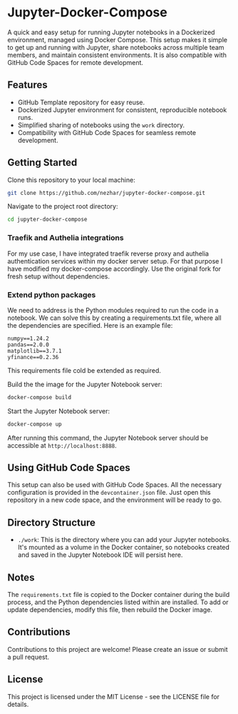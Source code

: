 # Jupyter-Docker-Compose

A quick and easy setup for running Jupyter notebooks in a Dockerized environment, managed using Docker Compose. This setup makes it simple to get up and running with Jupyter, share notebooks across multiple team members, and maintain consistent environments. It is also compatible with GitHub Code Spaces for remote development.

## Features

- GitHub Template repository for easy reuse.
- Dockerized Jupyter environment for consistent, reproducible notebook runs.
- Simplified sharing of notebooks using the `work` directory.
- Compatibility with GitHub Code Spaces for seamless remote development.

## Getting Started

Clone this repository to your local machine:

```bash
git clone https://github.com/nezhar/jupyter-docker-compose.git
```

Navigate to the project root directory:

```bash
cd jupyter-docker-compose
```

### Traefik and Authelia integrations
For my use case, I have integrated traefik reverse proxy and authelia authentication services within my docker server setup.
For that purpose I have modified my docker-compose accordingly. Use the original fork for fresh setup without dependencies.


### Extend python packages
We need to address is the Python modules required to run the code in a notebook. We can solve this by creating a requirements.txt file, where all the dependencies are specified. Here is an example file:

```
numpy==1.24.2
pandas==2.0.0
matplotlib==3.7.1
yfinance==0.2.36
```
This requirements file cold be extended as required.


Build the the image for the Jupyter Notebook server:

```bash
docker-compose build
```

Start the Jupyter Notebook server:

```bash
docker-compose up
```

After running this command, the Jupyter Notebook server should be accessible at `http://localhost:8888`.

## Using GitHub Code Spaces

This setup can also be used with GitHub Code Spaces. All the necessary configuration is provided in the `devcontainer.json` file. Just open this repository in a new code space, and the environment will be ready to go.

## Directory Structure

- `./work`: This is the directory where you can add your Jupyter notebooks. It's mounted as a volume in the Docker container, so notebooks created and saved in the Jupyter Notebook IDE will persist here.

## Notes

The `requirements.txt` file is copied to the Docker container during the build process, and the Python dependencies listed within are installed. To add or update dependencies, modify this file, then rebuild the Docker image.

## Contributions

Contributions to this project are welcome! Please create an issue or submit a pull request.

## License

This project is licensed under the MIT License - see the LICENSE file for details.
